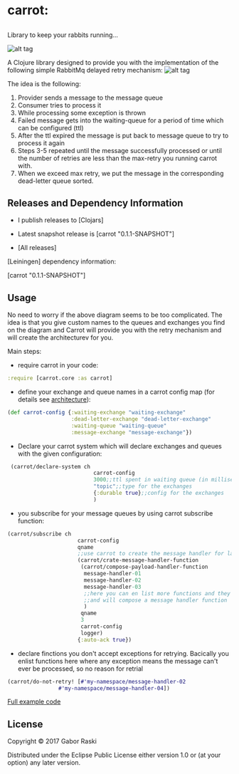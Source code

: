 # carrot: 

##

Library to keep your rabbits running...

![alt tag](https://cloud.githubusercontent.com/assets/3204818/23513284/5d24a108-ff5b-11e6-8f0d-12126f820385.png) 

A Clojure library designed to provide you with the implementation of the following simple RabbitMq delayed retry mechanism:
![alt tag](https://cloud.githubusercontent.com/assets/3204818/23512162/99eec068-ff57-11e6-9176-a883f79a9e22.png)


The idea is the following:

1. Provider sends a message to the message queue
2. Consumer tries to process it
3. While processing some exception is thrown
4. Failed message gets into the waiting-queue for a period of time which can be configured (ttl)
5. After the ttl expired the message is put back to message queue to try to process it again
6. Steps 3-5 repeated until the message successfully processed or until the number of retries are less than the max-retry you running carrot with.
7. When we exceed max retry, we put the message in the corresponding dead-letter queue sorted.

## Releases and Dependency Information

* I publish releases to [Clojars]

* Latest snapshot release is [carrot "0.1.1-SNAPSHOT"]

* [All releases]

[Leiningen] dependency information:

   [carrot "0.1.1-SNAPSHOT"]

## Usage

No need to worry if the above diagram seems to be too complicated. The idea is that you give custom names to the queues and exchanges you find on the diagram and Carrot will provide you with the retry mechanism and will create the architecturev for you.

Main steps:

- require carrot in your code:

```clojure
:require [carrot.core :as carrot]
```
- define your exchange and queue names in a carrot config map (for details see [architecture](https://cloud.githubusercontent.com/assets/3204818/23512162/99eec068-ff57-11e6-9176-a883f79a9e22.png)):

```clojure
(def carrot-config {:waiting-exchange "waiting-exchange"
                    :dead-letter-exchange "dead-letter-exchange"
                    :waiting-queue "waiting-queue"
                    :message-exchange "message-exchange"})
```

- Declare your carrot system which will declare exchanges and queues with the given configuration:
```clojure
 (carrot/declare-system ch
                           carrot-config
                           3000;;ttl spent in waiting queue (in milliseconds)
                           "topic";;type for the exchanges
                           {:durable true};;config for the exchanges
                           )
 ```

- you subscribe for your message queues by using carrot subscribe function:
```clojure
(carrot/subscribe ch
                      carrot-config
                      qname
                      ;;use carrot to create the message handler for langohr:
                      (carrot/crate-message-handler-function
                       (carrot/compose-payload-handler-function
                        message-handler-01
                        message-handler-02
                        message-handler-03
                        ;;here you can en list more functions and they will be threaded in order via threading macro
                        ;;and will compose a message handler function
                        )
                       qname
                       3
                       carrot-config
                       logger)
                      {:auto-ack true})
```
- declare finctions you don't accept exceptions for retrying. Bacically you enlist functions here where any exception means the message can't ever be processed, so no reason for retrial

```clojure
(carrot/do-not-retry! [#'my-namespace/message-handler-02
                #'my-namespace/message-handler-04])

```

[Full example code](src/carrot/examples/example.clj)

## License

Copyright © 2017 Gabor Raski

Distributed under the Eclipse Public License either version 1.0 or (at
your option) any later version.
